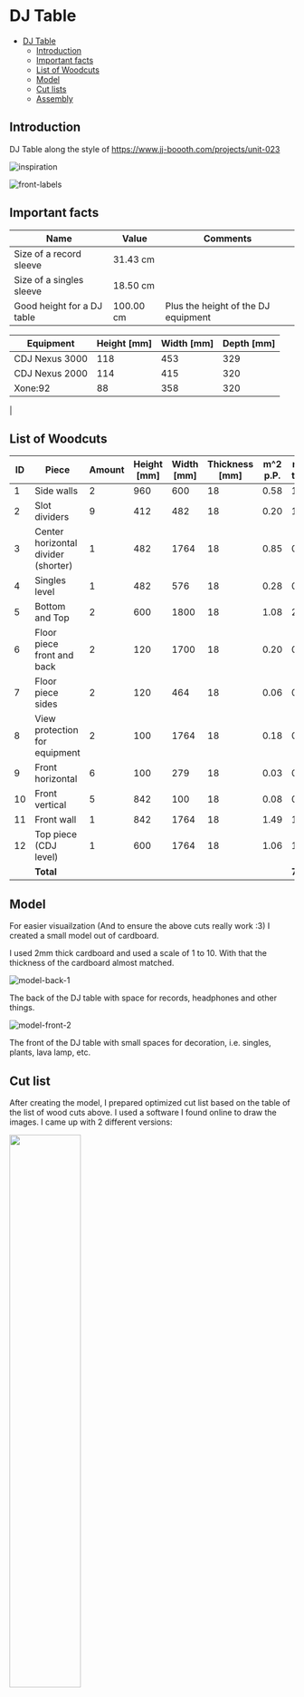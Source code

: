 # DJ Table

- [DJ Table](#dj-table)
  - [Introduction](#introduction)
  - [Important facts](#important-facts)
  - [List of Woodcuts](#list-of-woodcuts)
  - [Model](#model)
  - [Cut lists](#cut-list)
  - [Assembly](#assembly)


## Introduction

DJ Table along the style of https://www.jj-boooth.com/projects/unit-023

![inspiration](/images/inspiration.png)

![front-labels](/images/front-2-labels.png)

## Important facts

| Name                       | Value     | Comments                            |
| -------------------------- | --------  | --------                            |
| Size of a record sleeve    |  31.43 cm |                                     |
| Size of a singles sleeve   |  18.50 cm |                                     |
| Good height for a DJ table | 100.00 cm | Plus the height of the DJ equipment |


| Equipment       | Height [mm] | Width [mm] | Depth [mm] |
|-----------------|-------------|------------|------------|
| CDJ Nexus 3000  | 118         | 453        | 329        |
| CDJ Nexus 2000  | 114         | 415        | 320        |
| Xone:92         | 88          | 358        | 320        |
 |



## List of Woodcuts

| ID | Piece                               | Amount | Height [mm] | Width [mm] | Thickness [mm] | m^2 p.P. | m^2 total |
|----|-------------------------------------|--------|-------------|------------|----------------|----------|-----------|
| 1  | Side walls                          | 2      | 960         | 600        | 18             | 0.58     | 1.16      |
| 2  | Slot dividers                       | 9      | 412         | 482        | 18             | 0.20     | 1.80      |
| 3  | Center horizontal divider (shorter) | 1      | 482         | 1764       | 18             | 0.85     | 0.85      |
| 4  | Singles level                       | 1      | 482         | 576        | 18             | 0.28     | 0.28      |
| 5  | Bottom and Top                      | 2      | 600         | 1800       | 18             | 1.08     | 2.16      |
| 6  | Floor piece front and back          | 2      | 120         | 1700       | 18             | 0.20     | 0.40      |
| 7  | Floor piece sides                   | 2      | 120         | 464        | 18             | 0.06     | 0.12      |
| 8  | View protection for equipment       | 2      | 100         | 1764       | 18             | 0.18     | 0.36      |
| 9  | Front horizontal                    | 6      | 100         | 279        | 18             | 0.03     | 0.18      |
| 10 | Front vertical                      | 5      | 842         | 100        | 18             | 0.08     | 0.40      |
| 11 | Front wall                          | 1      | 842         | 1764       | 18             | 1.49     | 1.49      |
| 12 | Top piece (CDJ level)               | 1      | 600         | 1764       | 18             | 1.06     | 1.06      |
|    | **Total**                           |        |             |            |                |          | **7.71**  |

## Model

For easier visuailzation (And to ensure the above cuts really work :3) I created a small model out of cardboard. 

I used 2mm thick cardboard and used a scale of 1 to 10. With that the thickness of the cardboard almost matched.


![model-back-1](/images/model-back-2.jpg)

The back of the DJ table with space for records, headphones and other things.

![model-front-2](/images/model-front-2.jpg)

The front of the DJ table with small spaces for decoration, i.e. singles, plants, lava lamp, etc.


## Cut list

After creating the model, I prepared optimized cut list based on the table of the list of wood cuts above. I used a software I found online to draw the images. I came up with 2 different versions:

<p float="left">
  <img src="images/try-1-piece-1.png" width="50%" />
  <img src="images/try-1-piece-2.png" width="50%" /> 
</p>



## Assembly

Not yet done